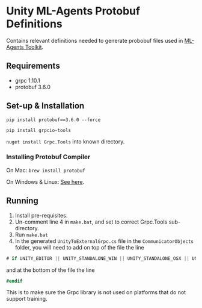 # Unity ML-Agents Protobuf Definitions

Contains relevant definitions needed to generate probobuf files used in [ML-Agents Toolkit](https://github.com/Unity-Technologies/ml-agents).

## Requirements

* grpc 1.10.1
* protobuf 3.6.0

## Set-up & Installation

`pip install protobuf==3.6.0 --force`

`pip install grpcio-tools`

`nuget install Grpc.Tools` into known directory.

### Installing Protobuf Compiler

On Mac: `brew install protobuf`

On Windows & Linux: [See here](https://github.com/google/protobuf/blob/master/src/README.md).

## Running

1. Install pre-requisites.
2. Un-comment line 4 in `make.bat`, and set to correct Grpc.Tools sub-directory.
3. Run `make.bat`
4. In the generated `UnityToExternalGrpc.cs` file in the `CommunicatorObjects` folder, you will need to add on top of the file the line

```csharp
# if UNITY_EDITOR || UNITY_STANDALONE_WIN || UNITY_STANDALONE_OSX || UNITY_STANDALONE_LINUX
```
 and at the bottom of the file the line 
 
 ```csharp
 #endif
 ```
This is to make sure the Grpc library is not used on platforms that do not support training.
